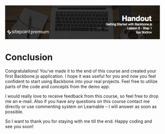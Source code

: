 ![](headings/8.1.png)

# Conclusion

Congratulations! You've made it to the end of this course and created your first Backbone.js application. I hope it was useful for you and now you feel confident to start using Backbone into your real projects. Feel free to utilize parts of the code and concepts from the demo app.

I would really love to receive feedback from this course, so feel free to drop me an e-mail. Also if you have any questions on this course contact me directly or use commenting system on Learnable – I will answer as soon as possible.

So I want to thank you for staying with me till the end. Happy coding and see you soon!